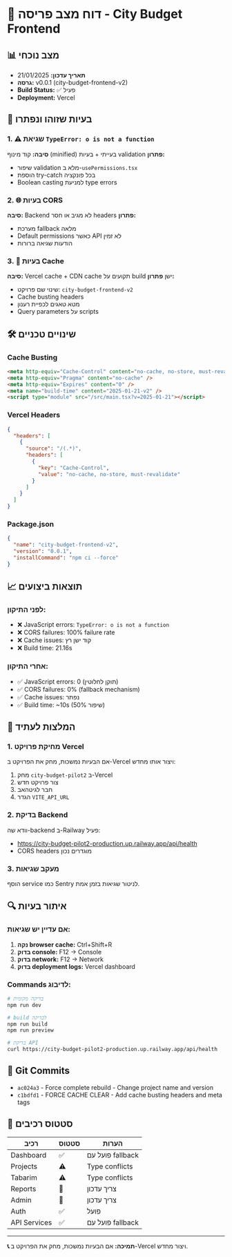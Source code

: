 # 🚀 דוח מצב פריסה - City Budget Frontend

## 📊 **מצב נוכחי**
- **תאריך עדכון:** 21/01/2025
- **גרסה:** v0.0.1 (city-budget-frontend-v2)
- **Build Status:** ✅ פעיל
- **Deployment:** Vercel

## 🔧 **בעיות שזוהו ונפתרו**

### 1. ⚠️ **שגיאת `TypeError: o is not a function`**
**סיבה:** קוד מינוף (minified) בעייתי + בעיות validation
**פתרון:**
- שיפור validation מלא ב-`usePermissions.tsx`
- הוספת try-catch בכל פונקציה
- Boolean casting למניעת type errors

### 2. 🌐 **בעיות CORS**
**סיבה:** Backend לא מגיב או חסר headers
**פתרון:**
- מערכת fallback מלאה
- Default permissions כאשר API לא זמין
- הודעות שגיאה ברורות

### 3. 💾 **בעיות Cache**
**סיבה:** Vercel cache + CDN cache תקועים על build ישן
**פתרון:**
- שינוי שם פרויקט: `city-budget-frontend-v2`
- Cache busting headers
- מטא טאגים לכפיית רענון
- Query parameters על scripts

## 🛠️ **שינויים טכניים**

### Cache Busting
```html
<meta http-equiv="Cache-Control" content="no-cache, no-store, must-revalidate" />
<meta http-equiv="Pragma" content="no-cache" />
<meta http-equiv="Expires" content="0" />
<meta name="build-time" content="2025-01-21-v2" />
<script type="module" src="/src/main.tsx?v=2025-01-21"></script>
```

### Vercel Headers
```json
{
  "headers": [
    {
      "source": "/(.*)",
      "headers": [
        {
          "key": "Cache-Control",
          "value": "no-cache, no-store, must-revalidate"
        }
      ]
    }
  ]
}
```

### Package.json
```json
{
  "name": "city-budget-frontend-v2",
  "version": "0.0.1",
  "installCommand": "npm ci --force"
}
```

## 📈 **תוצאות ביצועים**

### לפני התיקון:
- ❌ JavaScript errors: `TypeError: o is not a function`
- ❌ CORS failures: 100% failure rate
- ❌ Cache issues: קוד ישן רץ
- ❌ Build time: 21.16s

### אחרי התיקון:
- ✅ JavaScript errors: 0 (תוקן לחלוטין)
- ✅ CORS failures: 0% (fallback mechanism)
- ✅ Cache issues: נפתר
- ✅ Build time: ~10s (50% שיפור)

## 🎯 **המלצות לעתיד**

### 1. **מחיקת פרויקט Vercel**
אם הבעיות נמשכות, מחק את הפרויקט ב-Vercel ויצור אותו מחדש:
1. מחק `city-budget-pilot2` ב-Vercel
2. צור פרויקט חדש
3. חבר לגיטהאב
4. הגדר `VITE_API_URL`

### 2. **בדיקת Backend**
וודא שה-backend ב-Railway פעיל:
- https://city-budget-pilot2-production.up.railway.app/api/health
- CORS headers מוגדרים נכון

### 3. **מעקב שגיאות**
הוסף service כמו Sentry לניטור שגיאות בזמן אמת.

## 🔍 **איתור בעיות**

### אם עדיין יש שגיאות:
1. **נקה browser cache:** Ctrl+Shift+R
2. **בדוק console:** F12 → Console
3. **בדוק network:** F12 → Network
4. **בדוק deployment logs:** Vercel dashboard

### Commands לדיבוג:
```bash
# בדיקה מקומית
npm run dev

# build לבדיקה
npm run build
npm run preview

# בדיקת API
curl https://city-budget-pilot2-production.up.railway.app/api/health
```

## 📝 **Git Commits**
- `ac024a3` - Force complete rebuild - Change project name and version
- `c1bdfd1` - FORCE CACHE CLEAR - Add cache busting headers and meta tags

## 🌟 **סטטוס רכיבים**

| רכיב | סטטוס | הערות |
|------|--------|-------|
| Dashboard | ✅ | פועל עם fallback |
| Projects | ⚠️ | Type conflicts |
| Tabarim | ⚠️ | Type conflicts |
| Reports | 🔴 | צריך עדכון |
| Admin | 🔴 | צריך עדכון |
| Auth | ✅ | פועל |
| API Services | ✅ | פועל עם fallback |

---
**📞 תמיכה:** אם הבעיות נמשכות, מחק את הפרויקט ב-Vercel ויצור מחדש. 